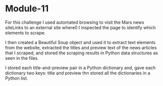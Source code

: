 # Module-11

For this challenge I used automated browsing to visit the Mars news siteLinks to an external site where0 I inspected the page to identify which elements to scrape.

I then created a Beautiful Soup object and used it to extract text elements from the website, extracted the titles and preview text of the news articles that I scraped, and stored the scraping results in Python data structures as seen in the files.

I stored each title-and-preview pair in a Python dictionary and, gave each dictionary two keys: title and preview thn stored all the dictionaries in a Python list.
